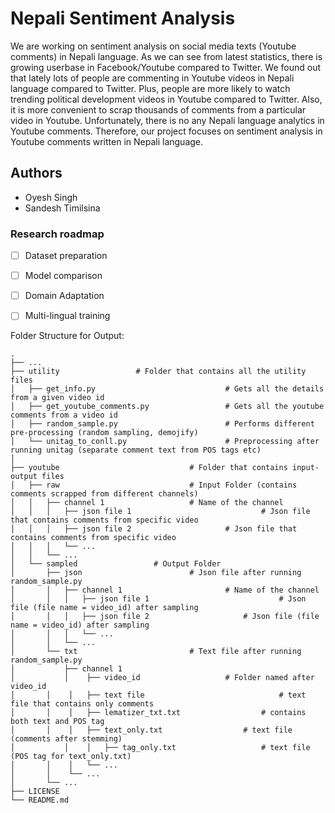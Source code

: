 # Nepali Sentiment Analysis

We are working on sentiment analysis on social media texts (Youtube comments) in Nepali language. As we can see from latest statistics, there is growing userbase in Facebook/Youtube compared to Twitter. We found out that lately lots of people are commenting in Youtube videos in Nepali language compared to Twitter. Plus, people are more likely to watch trending political development videos in Youtube compared to Twitter. Also, it is more convenient to scrap thousands of comments from a particular video in Youtube. Unfortunately, there is no any Nepali language analytics in Youtube comments. Therefore, our project focuses on sentiment analysis in Youtube comments written in Nepali language.


## Authors

- Oyesh Singh
- Sandesh Timilsina


### Research roadmap

- [ ] Dataset preparation
- [ ] Model comparison
- [ ] Domain Adaptation
- [ ] Multi-lingual training


Folder Structure for Output:
    
    .
    ├── ...
    ├── utility					# Folder that contains all the utility files
    │   ├── get_info.py                     		# Gets all the details from a given video id
    │   ├── get_youtube_comments.py         		# Gets all the youtube comments from a video id 
    │   ├── random_sample.py                		# Performs different pre-processing (random sampling, demojify) 
    │   └── unitag_to_conll.py                  	# Preprocessing after running unitag (separate comment text from POS tags etc) 
    │
    ├── youtube                    	    	# Folder that contains input-output files 
    │	├── raw                				# Input Folder (contains comments scrapped from different channels)
    │	│   ├── channel 1					# Name of the channel 
    │	│   │   ├── json file 1                				# Json file that contains comments from specific video 
    │	│   │	├── json file 2						# Json file that contains comments from specific video
    │	│   │	└── ...
    │	│   └── ...
    │	└── sampled					# Output Folder
    │	    ├── json 						# Json file after running random_sample.py
    │	    │	├── channel 1						# Name of the channel 
    │	    │	│   ├── json file 1                				# Json file (file name = video_id) after sampling 
    │	    │	│   ├── json file 2						# Json file (file name = video_id) after sampling
    │	    │	│   └── ...
    │	    │   └── ...   
    │	    └── txt 						# Text file after running random_sample.py
    │	        ├── channel 1
    │	        │    ├── video_id					# Folder named after video_id
    │		│    │	 ├── text file                				# text file that contains only comments 
    │		│    │	 ├── lematizer_txt.txt					# contains both text and POS tag 
    │		│    │   ├── text_only.txt					# text file (comments after stemming)
    │        	│    │	 ├── tag_only.txt					# text file (POS tag for text_only.txt)
    │		│    │	 └── ...
    │		│    └── ...		
    │		└── ...       			
    ├── LICENSE          				
    └── README.md  

